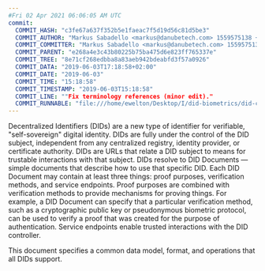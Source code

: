 ```yaml
---
#Fri 02 Apr 2021 06:06:05 AM UTC
commit:
  COMMIT_HASH: "c3fe67a637f352b5e1faeac7f5d19d56c81d5be3"
  COMMIT_AUTHOR: "Markus Sabadello <markus@danubetech.com> 1559575138 +0200"
  COMMIT_COMMITTER: "Markus Sabadello <markus@danubetech.com> 1559575138 +0200"
  COMMIT_PARENT: "e268a4e3c43b80225b75ba475d6e823ff765337e"
  COMMIT_TREE: "8e71cf268edbba8a83aeb942bdeabfd3f57a0926"
  COMMIT_DATA: "2019-06-03T17:18:58+02:00"
  COMMIT_DATE: "2019-06-03"
  COMMIT_TIME: "15:18:58"
  COMMIT_TIMESTAMP: "2019-06-03T15:18:58"
  COMMIT_LINE: ""Fix terminology references (minor edit)."
  COMMIT_RUNNABLE: "file:///home/ewelton/Desktop/I/did-biometrics/did-core-dataset/analysis/gitinfo/c3fe67a637f352b5e1faeac7f5d19d56c81d5be3/snapshot/index.html"
---
```


<section id="abstract">
<p>
Decentralized Identifiers (DIDs) are a new type of identifier for
verifiable, "self-sovereign" digital identity. DIDs are fully under the
control of the DID subject, independent from any centralized registry,
identity provider, or certificate authority. DIDs are URLs that relate
a DID subject to means for trustable interactions with that subject.
DIDs resolve to DID Documents — simple documents that describe how to
use that specific DID. Each DID Document may contain at least three
things: proof purposes, verification methods, and service endpoints.
Proof purposes are combined with verification methods to provide mechanisms
for proving things. For example, a DID Document can specify that a particular
verification method, such as a cryptographic public key or pseudonymous
biometric protocol, can be used to verify a proof that was created for the
purpose of authentication. Service endpoints enable trusted interactions with
the DID controller.
    </p>
<p>
This document specifies a common data model, format, and operations
that all DIDs support.
    </p>
</section>
